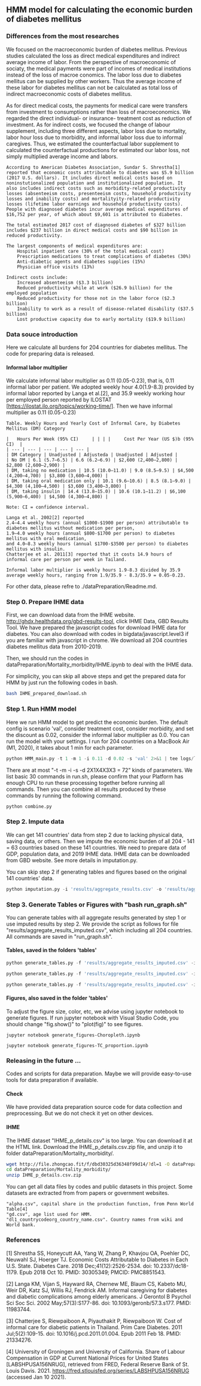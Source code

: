 ## HMM model for calculating the economic burden of diabetes mellitus

### Differences from the most researches
We focused on the macroeconomic burden of diabetes mellitus. Previous studies calculated the loss as direct medical expenditures and indirect average income of labor. From the perspective of macroeconomic of sociaty, the medical payments were part of incomes of medical institutions instead of the loss of macroe conomics. The labor loss due to diabetes mellitus can be supplied by other workers. Thus the average income of these labor for diabetes mellitus can not be calculated as total loss of indirect macroeconomic costs of diabetes mellitus.

As for direct medical costs, the payments for medical care were transfers from investment to consumptions rather than loss of macroeconomics. We regarded the direct individual- or insurance- treatment cost as reduction of investment. As for indirect costs, we focused the change of labour supplement, including three different aspects, labor loss due to mortality, labor hour loss due to morbidity, and informal labor loss due to informal caregives. Thus, we estimated the counterfactual labor supplement to calculated the counterfactual productions for estimated our labor loss, not simply multiplied average income and labors.

```
According to American Diabetes Association, Sundar S. Shrestha[1] reported that economic costs attributable to diabetes was $5.9 billion (2017 U.S. dollars). It includes direct medical costs based on noninstutionalized population and institutionalized population. It also includes indirect costs such as morbidity-related productivity losses (absenteeism costs, presenteeism costs, household productivity losses and inability costs) and mortalityity-related productivity losses (lifetime labor earnings and household productivity costs). People with diagnosed diabetes incur average medical expenditures of $16,752 per year, of which about $9,601 is attributed to diabetes.

The total estimated 2017 cost of diagnosed diabetes of $327 billion includes $237 billion in direct medical costs and $90 billion in reduced productivity.

The largest components of medical expenditures are:
	Hospital inpatient care (30% of the total medical cost)
	Prescription medications to treat complications of diabetes (30%)
	Anti-diabetic agents and diabetes supplies (15%)
	Physician office visits (13%)

Indirect costs include:
	Increased absenteeism ($3.3 billion)
	Reduced productivity while at work ($26.9 billion) for the employed population
	Reduced productivity for those not in the labor force ($2.3 billion)
	Inability to work as a result of disease-related disability ($37.5 billion)
	Lost productive capacity due to early mortality ($19.9 billion)

```




### Data souce introduction
Here we calculate all burdens for 204 countries for diabetes mellitus.
The code for preparing data is released.

#### Informal labor multiplier
We calculate informal labor multiplier as 0.11 (0.05-0.23), that is, 0.11 informal labor per patient.
We adopted weekly hour 4.0(1.9-8.3) provided by informal labor reported by Langa et al.[2], and 35.9 weekly working hour per employed person reported by ILOSTAT [https://ilostat.ilo.org/topics/working-time/]. Then we have informal multiplier as 0.11 (0.05-0.23)


```
Table. Weekly Hours and Yearly Cost of Informal Care, by Diabetes Mellitus (DM) Category
 	
| 	Hours Per Week (95% CI) 	| | | | 	Cost Per Year (US $)b (95% CI) 	| 
| --- | --- | --- | --- | --- | 
| DM Category |	Unadjusted | Adjusteda | Unadjusted | Adjusted |
| No DM | 6.1 (5.7–6.5) | 6.6 (6.2–6.9) | $2,600 (2,400–2,800) | $2,800 (2,600–2,900) | 
| DM, taking no medication | 10.5 (10.0–11.0) | 9.0 (8.5–9.5) | $4,500 (4,200–4,700) | $3,800 (3,600–4,000) | 
| DM, taking oral medication only | 10.1 (9.6–10.6) | 8.5 (8.1–9.0) | $4,300 (4,100–4,500) | $3,600 (3,400–3,800) | 
| DM, taking insulin | 14.4 (13.8–15.0) | 10.6 (10.1–11.2) | $6,100 (5,900–6,400) | $4,500 (4,300–4,800) |

Note: CI = confidence interval.

Langa et al. 2002[2] reported 
2.4–4.4 weekly hours (annual $1000-$1900 per person) attributable to diabetes mellitus without medication per person, 
1.9–4.0 weekly hours (annual $800-$1700 per person) to diabetes mellitus with oral medication, 
and 4.0–8.3 weekly hours (annual $1700-$3500 per person) to diabetes mellitus with insulin. 
Chatterjee et al. 2011[3] reported that it costs 14.9 hours of informal care per person per week in Tailand. 

Informal labor multiplier is weekly hours 1.9-8.3 divided by 35.9 average weekly hours, ranging from 1.9/35.9 - 8.3/35.9 = 0.05-0.23.
```
For other data, please refre to ./dataPreparation/Readme.md.

### Step 0. Prepare IHME data
First, we can download data from the IHME website.
http://ghdx.healthdata.org/gbd-results-tool, click IHME Data, GBD Results Tool. We have prepared the javascript codes for download IHME data for diabetes. You can also download with codes in bigdata/javascript.level3 if you are familiar with javascript in chrome. We download all 204 countries diabetes mellitus data from 2010-2019.

Then, we should run the codes in dataPreparation/Mortality_morbidity/IHME.ipynb to deal with the IHME data.

For simplicity, you can skip all above steps and get the prepared data for HMM by just run the following codes in bash.

```bash
bash IHME_prepared_download.sh
```

### Step 1. Run HMM model
Here we run HMM model to get predict the economic burden.
The default config is scenario 'val', consider treatment cost, consider morbidity, and set the discount as 0.02, consider the informal labor multiplier as 0.0. You can run the model with your settings.
I run for 204 countries on a MacBook Air (M1, 2020), it takes about 1 min for each parameter. 

```python "bash run.sh"
python HMM_main.py -t 1 -m 1 -i 0.11 -d 0.02 -s 'val' 2>&1 | tee logs/log_t1m1i1d2v.txt 
```

There are at most "-t -m -i -s -d 2X1X4X3X3 = 72" kinds of parameters. We list basic 30 commands in run.sh, please confirm that your Platform has enough CPU to run these processing together before running all commands. Then you can combine all results produced by these commands by running the following command.

```python
python combine.py 
```

### Step 2. Impute data
We can get 141 countries' data from step 2 due to lacking physical data, saving data, or others. Then we impute the economic burden of all 204 - 141 = 63 countries based on these 141 countries. We need to prepare data of GDP, population data, and 2019 IHME data. IHME data can be downloaded from GBD website. See more details in imputation.py. 

You can skip step 2 if generating tables and figures based on the original 141 countries' data.

```python
python imputation.py -i 'results/aggregate_results.csv' -o 'results/aggregate_results_imputed.csv'
```


### Step 3. Generate Tables or Figures with "bash run_graph.sh"
You can generate tables with all aggregate results generated by step 1 or use imputed results by step 2. We provide the script as follows for file "results/aggregate_results_imputed.csv", which including all 204 countries. All commands are saved in "run_graph.sh".

#### Tables, saved in the folders 'tables'
```python
python generate_tables.py -f 'results/aggregate_results_imputed.csv' -i 0.11 -d 0
```
```python
python generate_tables.py -f 'results/aggregate_results_imputed.csv' -i 0.11 -d 0.02
```
```python
python generate_tables.py -f 'results/aggregate_results_imputed.csv' -i 0.11 -d 0.03
```

#### Figures, also saved in the folder 'tables'
To adjust the figure size, color, etc, we advise using jupyter notebook to generate figures.
If run jupyter notebook with Visual Studio Code, you should change "fig.show()" to "plot(fig)" to see figures.

```jupyter
jupyter notebook generate_figures-Choropleth.ipynb
```
```jupyter
jupyter notebook generate_figures-TC_proportion.ipynb
```

### Releasing in the future ...
Codes and scripts for data preparation. Maybe we will provide easy-to-use tools for data preparation if available.
#### Check
We have provided data preparation source code for data collection and preprocessing.
But we do not check it yet on other devices.
#### IHME
The IHME dataset "IHME_p_details.csv" is too large. You can download it at the HTML link. Download the IHME_p_details.csv.zip file, and unzip it to folder dataPreparation/Mortality_morbidity/.
```bash
wget http://file.zhongcao.fit/f/dbd30325d36348f99d14/?dl=1 -O dataPreparation/Mortality_morbidity/IHME_p_details.csv.zip
cd dataPreparation/Mortality_morbidity/
unzip IHME_p_details.csv.zip
```

You can get all data files by codes and public datasets in this project. Some datasets are extracted from from papers or government websites.
```
"alpha.csv", capital share in the production function, from Penn World Table[4]
"gd.csv", age list used for HMM.
"dl1_countrycodeorg_country_name.csv". Country names from wiki and World bank.
```

### References

[1] Shrestha SS, Honeycutt AA, Yang W, Zhang P, Khavjou OA, Poehler DC, Neuwahl SJ, Hoerger TJ. Economic Costs Attributable to Diabetes in Each U.S. State. Diabetes Care. 2018 Dec;41(12):2526-2534. doi: 10.2337/dc18-1179. Epub 2018 Oct 10. PMID: 30305349; PMCID: PMC8851543.

[2] Langa KM, Vijan S, Hayward RA, Chernew ME, Blaum CS, Kabeto MU, Weir DR, Katz SJ, Willis RJ, Fendrick AM. Informal caregiving for diabetes and diabetic complications among elderly americans. J Gerontol B Psychol Sci Soc Sci. 2002 May;57(3):S177-86. doi: 10.1093/geronb/57.3.s177. PMID: 11983744.

[3] Chatterjee S, Riewpaiboon A, Piyauthakit P, Riewpaiboon W. Cost of informal care for diabetic patients in Thailand. Prim Care Diabetes. 2011 Jul;5(2):109-15. doi: 10.1016/j.pcd.2011.01.004. Epub 2011 Feb 18. PMID: 21334276.

[4] University of Groningen and University of California. Share of Labour Compensation in GDP at Current National Prices for United States [LABSHPUSA156NRUG], retrieved from FRED, Federal Reserve Bank of St. Louis Davis. 2021. https://fred.stlouisfed.org/series/LABSHPUSA156NRUG (accessed Jan 10 2021).




